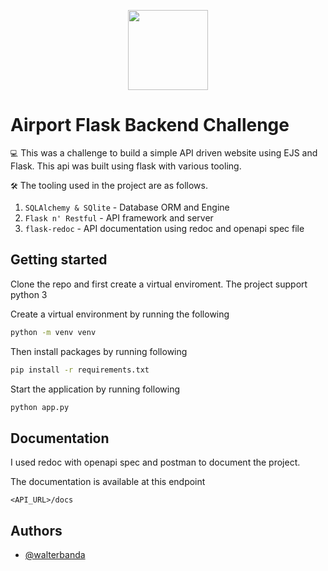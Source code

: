 
<p align="center">
    <img align="center" src="https://cdn.dribbble.com/users/60166/screenshots/10872300/media/ba277eb11fa7c7b2e3014d0f9a0ada71.jpeg" height="128">
</p>

# Airport Flask Backend Challenge

`💻` This was a challenge to build a simple API driven website using EJS and Flask. This api was built using flask with various tooling.

`🛠️` The tooling used in the project are as follows.
> 
1. `SQLAlchemy & SQlite` - Database ORM and Engine
2. `Flask n' Restful` - API framework and server
3. `flask-redoc` - API documentation using redoc and openapi spec file

## Getting started
Clone the repo and first create a virtual enviroment. The project support python 3

Create a virtual environment by running the following
``` bash
python -m venv venv
```

Then install packages by running following
``` bash
pip install -r requirements.txt
```

Start the application by running following
``` bash
python app.py
```


## Documentation
I used redoc with openapi spec and postman to document the project.

The documentation is available at this endpoint 
```
<API_URL>/docs
```

## Authors

- [@walterbanda](https://www.github.com/mmurima-kai)

